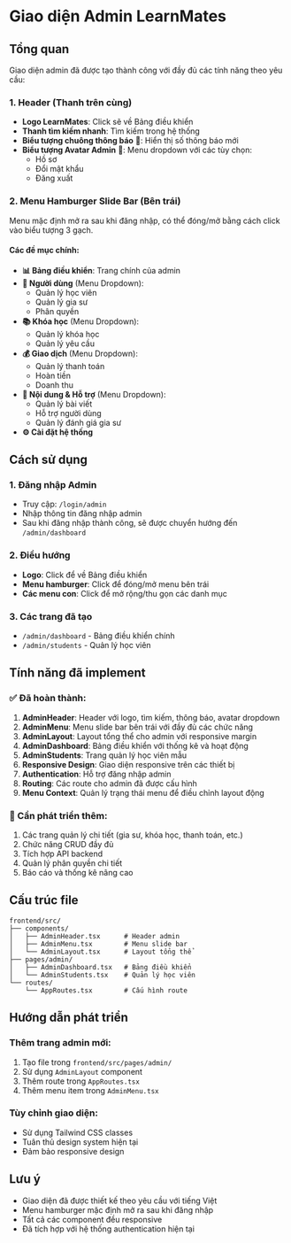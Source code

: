 # Giao diện Admin LearnMates

## Tổng quan
Giao diện admin đã được tạo thành công với đầy đủ các tính năng theo yêu cầu:

### 1. Header (Thanh trên cùng)
- **Logo LearnMates**: Click sẽ về Bảng điều khiển
- **Thanh tìm kiếm nhanh**: Tìm kiếm trong hệ thống
- **Biểu tượng chuông thông báo** 🔔: Hiển thị số thông báo mới
- **Biểu tượng Avatar Admin** 👤: Menu dropdown với các tùy chọn:
  - Hồ sơ
  - Đổi mật khẩu
  - Đăng xuất

### 2. Menu Hamburger Slide Bar (Bên trái)
Menu mặc định mở ra sau khi đăng nhập, có thể đóng/mở bằng cách click vào biểu tượng 3 gạch.

#### Các đề mục chính:
- **📊 Bảng điều khiển**: Trang chính của admin
- **👥 Người dùng** (Menu Dropdown):
  - Quản lý học viên
  - Quản lý gia sư
  - Phân quyền
- **📚 Khóa học** (Menu Dropdown):
  - Quản lý khóa học
  - Quản lý yêu cầu
- **💰 Giao dịch** (Menu Dropdown):
  - Quản lý thanh toán
  - Hoàn tiền
  - Doanh thu
- **📝 Nội dung & Hỗ trợ** (Menu Dropdown):
  - Quản lý bài viết
  - Hỗ trợ người dùng
  - Quản lý đánh giá gia sư
- **⚙️ Cài đặt hệ thống**

## Cách sử dụng

### 1. Đăng nhập Admin
- Truy cập: `/login/admin`
- Nhập thông tin đăng nhập admin
- Sau khi đăng nhập thành công, sẽ được chuyển hướng đến `/admin/dashboard`

### 2. Điều hướng
- **Logo**: Click để về Bảng điều khiển
- **Menu hamburger**: Click để đóng/mở menu bên trái
- **Các menu con**: Click để mở rộng/thu gọn các danh mục

### 3. Các trang đã tạo
- `/admin/dashboard` - Bảng điều khiển chính
- `/admin/students` - Quản lý học viên

## Tính năng đã implement

### ✅ Đã hoàn thành:
1. **AdminHeader**: Header với logo, tìm kiếm, thông báo, avatar dropdown
2. **AdminMenu**: Menu slide bar bên trái với đầy đủ các chức năng
3. **AdminLayout**: Layout tổng thể cho admin với responsive margin
4. **AdminDashboard**: Bảng điều khiển với thống kê và hoạt động
5. **AdminStudents**: Trang quản lý học viên mẫu
6. **Responsive Design**: Giao diện responsive trên các thiết bị
7. **Authentication**: Hỗ trợ đăng nhập admin
8. **Routing**: Các route cho admin đã được cấu hình
9. **Menu Context**: Quản lý trạng thái menu để điều chỉnh layout động

### 🔄 Cần phát triển thêm:
1. Các trang quản lý chi tiết (gia sư, khóa học, thanh toán, etc.)
2. Chức năng CRUD đầy đủ
3. Tích hợp API backend
4. Quản lý phân quyền chi tiết
5. Báo cáo và thống kê nâng cao

## Cấu trúc file

```
frontend/src/
├── components/
│   ├── AdminHeader.tsx      # Header admin
│   ├── AdminMenu.tsx        # Menu slide bar
│   └── AdminLayout.tsx      # Layout tổng thể
├── pages/admin/
│   ├── AdminDashboard.tsx   # Bảng điều khiển
│   └── AdminStudents.tsx    # Quản lý học viên
└── routes/
    └── AppRoutes.tsx        # Cấu hình route
```

## Hướng dẫn phát triển

### Thêm trang admin mới:
1. Tạo file trong `frontend/src/pages/admin/`
2. Sử dụng `AdminLayout` component
3. Thêm route trong `AppRoutes.tsx`
4. Thêm menu item trong `AdminMenu.tsx`

### Tùy chỉnh giao diện:
- Sử dụng Tailwind CSS classes
- Tuân thủ design system hiện tại
- Đảm bảo responsive design

## Lưu ý
- Giao diện đã được thiết kế theo yêu cầu với tiếng Việt
- Menu hamburger mặc định mở ra sau khi đăng nhập
- Tất cả các component đều responsive
- Đã tích hợp với hệ thống authentication hiện tại
